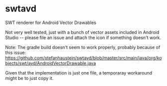 # swtavd
SWT renderer for Android Vector Drawables

Not very well tested, just with a bunch of vector assets included in Android Studio -- please file an issue and attach the icon if something doesn't work. 

Note: The gradle build doesn't seem to work properly, probably because of this issue: https://github.com/stefanhaustein/swtavd/blob/master/src/main/java/org/kobjects/swt/avd/AndroidVectorDrawable.java 

Given that the implementation is just one file, a temporaray workaround might be to just copy it.
